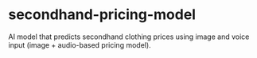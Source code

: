 # secondhand-pricing-model
AI model that predicts secondhand clothing prices using image and voice input (image + audio-based pricing model).
